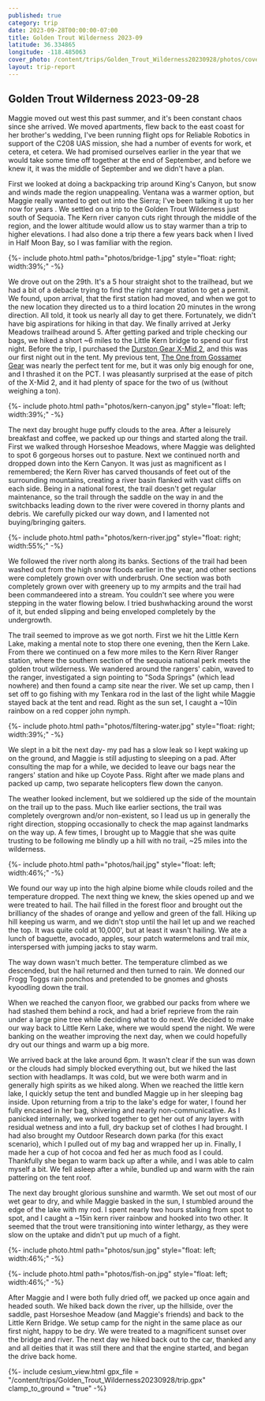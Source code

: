 ```yaml
---
published: true
category: trip
date: 2023-09-28T00:00:00-07:00
title: Golden Trout Wilderness 2023-09
latitude: 36.334865
longitude: -118.485063
cover_photo: /content/trips/Golden_Trout_Wilderness20230928/photos/cover_photo.jpg
layout: trip-report
---
```



## Golden Trout Wilderness 2023-09-28

Maggie moved out west this past summer, and it's been constant chaos since she arrived. We moved apartments, flew back to the east coast for her brother's wedding, I've been running flight ops for Reliable Robotics in support of the C208 UAS mission, she had a number of events for work, et cetera, et cetera. We had promised ourselves earlier in the year that we would take some time off together at the end of September, and before we knew it, it was the middle of September and we didn't have a plan. 

First we looked at doing a backpacking trip around King's Canyon, but snow and winds made the region unappealing. Ventana was a warmer option, but Maggie really wanted to get out into the Sierra; I've been talking it up to her now for years . We settled on a trip to the Golden Trout Wilderness just south of Sequoia. The Kern river canyon cuts right through the middle of the region, and the lower altitude would allow us to stay warmer than a trip to higher elevations. I had also done a trip there a few years back when I lived in Half Moon Bay, so I was familiar with the region.

{%- include photo.html 
    path="photos/bridge-1.jpg"
    style="float: right; width:39%;"
-%}

We drove out on the 29th. It's a 5 hour straight shot to the trailhead, but we had a bit of a debacle trying to find the right ranger station to get a permit. We found, upon arrival, that the first station had moved, and when we got to the new location they directed us to a third location 20 minutes in the wrong direction. All told, it took us nearly all day to get there. Fortunately, we didn't have big aspirations for hiking in that day. We finally arrived at Jerky Meadows trailhead around 5.  After getting parked and triple checking our bags, we hiked a short ~6 miles to the Little Kern bridge to spend our first night. Before the trip, I purchased the [Durston Gear X-Mid 2](https://durstongear.com/products/x-mid-2-tent-ultralight-backpacking), and this was our first night out in the tent. My previous tent, [The One from Gossamer Gear](https://www.gossamergear.com/products/the-one) was nearly the perfect tent for me, but it was only big enough for one, and I thrashed it on the PCT. I was pleasantly surprised at the ease of pitch of the X-Mid 2, and it had plenty of space for the two of us (without weighing a ton). 

{%- include photo.html 
    path="photos/kern-canyon.jpg"
    style="float: left; width:39%;"
-%}

The next day brought huge puffy clouds to the area. After a leisurely breakfast and coffee, we packed up our things and started along the trail. First we walked through Horseshoe Meadows, where Maggie was delighted to spot 6 gorgeous horses out to pasture. Next we continued north and dropped down into the Kern Canyon. It was just as magnificent as I remembered; the Kern River has carved thousands of feet out of the surrounding mountains, creating a river basin flanked with vast cliffs on each side. Being in a national forest, the trail doesn't get regular maintenance, so the trail through the saddle on the way in and the switchbacks leading down to the river were covered in thorny plants and debris. We carefully picked our way down, and I lamented not buying/bringing gaiters. 

{%- include photo.html 
    path="photos/kern-river.jpg"
    style="float: right; width:55%;"
-%}

We followed the river north along its banks. Sections of the trail had been washed out from the high snow floods earlier in the year, and other sections were completely grown over with underbrush. One section was both completely grown over with greenery up to my armpits and the trail had been commandeered into a stream. You couldn't see where you were stepping in the water flowing below. I tried bushwhacking around the worst of it, but ended slipping and being enveloped completely by the undergrowth. 

The trail seemed to improve as we got north. First we hit the Little Kern Lake, making a mental note to stop there one evening, then the Kern Lake. From there we continued on a few more miles to the Kern River Ranger station, where the southern section of the sequoia national perk meets the golden trout wilderness. We wandered around the rangers' cabin, waved to the ranger, investigated a sign pointing to "Soda Springs" (which lead nowhere) and then found a camp site near the river. We set up camp, then I set off to go fishing with my Tenkara rod in the last of the light while Maggie stayed back at the tent and read. Right as the sun set, I caught a ~10in rainbow on a red copper john nymph. 

{%- include photo.html 
    path="photos/filtering-water.jpg"
    style="float: right; width:39%;"
-%}


We slept in a bit the next day- my pad has a slow leak so I kept waking up on the ground, and Maggie is still adjusting to sleeping on a pad. After consulting the map for a while, we decided to leave our bags near the rangers' station and hike up Coyote Pass. Right after we made plans and packed up camp, two separate helicopters flew down the canyon.

The weather looked inclement, but we soldiered up the side of the mountain on the trail up to the pass. Much like earlier sections, the trail was completely overgrown and/or non-existent, so I lead us up in generally the right direction, stopping occasionally to check the map against landmarks on the way up. A few times, I brought up to Maggie that she was quite trusting to be following me blindly up a hill with no trail, ~25 miles into the wilderness. 

{%- include photo.html 
    path="photos/hail.jpg"
    style="float: left; width:46%;"
-%}

We found our way up into the high alpine biome while clouds roiled and the temperature dropped. The next thing we knew, the skies opened up and we were treated to hail. The hail filled in the forest floor and brought out the brilliancy of the shades of orange and yellow and green of the fall. Hiking up hill keeping us warm, and we didn't stop until the hail let up and we reached the top. It was quite cold at 10,000', but at least it wasn't hailing. We ate a lunch of baguette, avocado, apples, sour patch watermelons and trail mix, interspersed with jumping jacks to stay warm.

The way down wasn't much better. The temperature climbed as we descended, but the hail returned and then turned to rain. We donned our Frogg Toggs rain ponchos and pretended to be gnomes and ghosts kyoodling down the trail. 

When we reached the canyon floor, we grabbed our packs from where we had stashed them behind a rock, and had a brief reprieve from the rain under a large pine tree while deciding what to do next. We decided to make our way back to Little Kern Lake, where we would spend the night. We were banking on the weather improving the next day, when we could hopefully dry out our things and warm up a big more. 

We arrived back at the lake around 6pm. It wasn't clear if the sun was down or the clouds had simply blocked everything out, but we hiked the last section with headlamps. It was cold, but we were both warm and in generally high spirits as we hiked along. When we reached the little kern lake, I quickly setup the tent and bundled Maggie up in her sleeping bag inside. Upon returning from a trip to the lake's edge for water, I found her fully encased in her bag, shivering and nearly non-communicative. As I panicked internally, we worked together to get her out of any layers with residual wetness and into a full, dry backup set of clothes I had brought. I had also brought my Outdoor Research down parka (for this exact scenario), which I pulled out of my bag and wrapped her up in. Finally, I made her a cup of hot cocoa and fed her as much food as I could. Thankfully she began to warm back up after a while, and I was able to calm myself a bit. We fell asleep after a while, bundled up and warm with the rain pattering on the tent roof. 

The next day brought glorious sunshine and warmth. We set out most of our wet gear to dry, and while Maggie basked in the sun, I stumbled around the edge of the lake with my rod. I spent nearly two hours stalking from spot to spot, and I caught a ~15in kern river rainbow and hooked into two other. It seemed that the trout were transitioning into winter lethargy, as they were slow on the uptake and didn't put up much of a fight. 


{%- include photo.html 
    path="photos/sun.jpg"
    style="float: left; width:46%;"
-%}


{%- include photo.html 
    path="photos/fish-on.jpg"
    style="float: left; width:46%;"
-%}


After Maggie and I were both fully dried off, we packed up once again and headed south. We hiked back down the river, up the hillside, over the saddle, past Horseshoe Meadow (and Maggie's friends) and back to the Little Kern Bridge. We setup camp for the night in the same place as our first night, happy to be dry. We were treated to a magnificent sunset over the bridge and river. The next day we hiked back out to the car, thanked any and all deities that it was still there and that the engine started, and began the drive back home.






{%- include cesium_view.html 
    gpx_file = "/content/trips/Golden_Trout_Wilderness20230928/trip.gpx" 
    clamp_to_ground = "true" -%}




